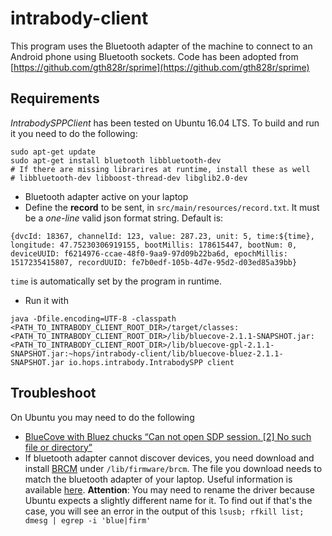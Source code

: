 # intrabody-client
This program uses the Bluetooth adapter of the machine to connect to an Android phone using Bluetooth sockets. Code 
has been adopted from [https://github.com/gth828r/sprime](https://github.com/gth828r/sprime)


## Requirements
*IntrabodySPPClient* has been tested on Ubuntu 16.04 LTS. To build and run it you need to do the following:

```
sudo apt-get update
sudo apt-get install bluetooth libbluetooth-dev
# If there are missing librarires at runtime, install these as well 
# libbluetooth-dev libboost-thread-dev libglib2.0-dev
```
- Bluetooth adapter active on your laptop
- Define the **record** to be sent, in `src/main/resources/record.txt`. It must be a *one-line* valid json format 
string. 
Default is:
```
{dvcId: 18367, channelId: 123, value: 287.23, unit: 5, time:${time}, longitude: 47.75230306919155, bootMillis: 178615447, bootNum: 0, deviceUUID: f6214976-ccae-48f0-9aa9-97d09b22ba6d, epochMillis: 1517235415807, recordUUID: fe7b0edf-105b-4d7e-95d2-d03ed85a39bb}
 ``` 
`time` is automatically set by the program in runtime.

- Run it with
```
java -Dfile.encoding=UTF-8 -classpath <PATH_TO_INTRABODY_CLIENT_ROOT_DIR>/target/classes:<PATH_TO_INTRABODY_CLIENT_ROOT_DIR>/lib/bluecove-2.1.1-SNAPSHOT.jar:<PATH_TO_INTRABODY_CLIENT_ROOT_DIR>/lib/bluecove-gpl-2.1.1-SNAPSHOT.jar:~hops/intrabody-client/lib/bluecove-bluez-2.1.1-SNAPSHOT.jar io.hops.intrabody.IntrabodySPP client
```


## Troubleshoot
On Ubuntu you may need to do the following 
- [BlueCove with Bluez chucks “Can not open SDP session. [2] No such file or directory”](https://stackoverflow.com/questions/30946821/bluecove-with-bluez-chucks-can-not-open-sdp-session-2-no-such-file-or-direct)
- If bluetooth adapter cannot discover devices, you need download and install [BRCM](https://github.com/winterheart/broadcom-bt-firmware/tree/master/brcm) under 
`/lib/firmware/brcm`. The file you download needs to match the bluetooth adapter of your laptop. Useful information 
is available [here](https://askubuntu.com/questions/1032417/ubuntu-18-04-lts-bluetooth-0cf33004-discovery-not-working). **Attention**: You may need to rename the driver because Ubuntu expects a slightly different name for it. 
To find out if that's the case, you will see an error in the output of this `lsusb; rfkill list; dmesg | egrep -i 'blue|firm'`